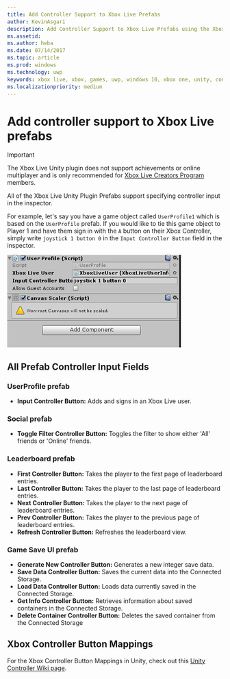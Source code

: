 ```yaml
---
title: Add Controller Support to Xbox Live Prefabs
author: KevinAsgari
description: Add Controller Support to Xbox Live Prefabs using the Xbox Live Unity plug-in
ms.assetid: 
ms.author: heba
ms.date: 07/14/2017
ms.topic: article
ms.prod: windows
ms.technology: uwp
keywords: xbox live, xbox, games, uwp, windows 10, xbox one, unity, controller support
ms.localizationpriority: medium
---
```


# Add controller support to Xbox Live prefabs

> [!IMPORTANT]
> The Xbox Live Unity plugin does not support achievements or online multiplayer and is only recommended for [Xbox Live Creators Program](../developer-program-overview.md) members.

All of the Xbox Live Unity Plugin Prefabs support specifying controller input in the inspector.

For example, let's say you have a game object called `UserProfile1` which is based on the `UserProfile` prefab. If you would like to tie this game object to Player 1 and have them sign in with the `A` button on their Xbox Controller, simply write `joystick 1 button 0` in the `Input Controller Button` field in the inspector.

  ![Controller Support in UserProfile Prefab](../images/unity/controller-support-example.png)

## All Prefab Controller Input Fields
### UserProfile prefab
- **Input Controller Button:** Adds and signs in an Xbox Live user.

### Social prefab
- **Toggle Filter Controller Button:** Toggles the filter to show either 'All' friends or 'Online' friends.

### Leaderboard prefab
- **First Controller Button:** Takes the player to the first page of leaderboard entries.
- **Last Controller Button:** Takes the player to the last page of leaderboard entries.
- **Next Controller Button:** Takes the player to the next page of leaderboard entries.
- **Prev Controller Button:** Takes the player to the previous page of leaderboard entries.
- **Refresh Controller Button:** Refreshes the leaderboard view.


### Game Save UI prefab
- **Generate New Controller Button:** Generates a new integer save data.
- **Save Data Controller Button:** Saves the current data into the Connected Storage.
- **Load Data Controller Button:** Loads data currently saved in the Connected Storage.
- **Get Info Controller Button:** Retrieves information about saved containers in the Connected Storage.
- **Delete Container Controller Button:** Deletes the saved container from the Connected Storage

## Xbox Controller Button Mappings

For the Xbox Controller Button Mappings in Unity, check out this [Unity Controller Wiki page](http://wiki.unity3d.com/index.php?title=Xbox360Controller).
